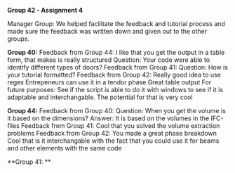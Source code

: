 **Group 42 - Assignment 4**

Manager Group:
We helped facilitate the feedback and tutorial process and made sure the feedback was written down and given out to the other groups. 

**Group 40:**
	Feedback from Group 44:
	I like that you get the output in a table form, that makes is really structured
	Question: Your code were able to identify different types of doors? 
	Feedback from Group 41:
	Question: How is your tutorial formatted?
	Feedback from Group 42:
	Really good idea to use regex
	Entrepeneurs can use it in a tendor phase
	Great table output
	For future purposes: See if the script is able to do it with windows to see if it is adaptable 	and interchangable. The potential for    that is very cool


**Group 44:**
	Feedback from Group 40:
	Question: When you get the volume is it based on the dimensions? 
	Answer: It is based on the volumes in the IFC-files 
	Feedback from Group 41:
	Cool that you solved the volume extraction problems 
	Feedback from Group 42: 
	You made a great phase breakdown
	Cool that is it interchangable with the fact that you could use it for beams and other 		elements with the same code	

**Group 41: **
